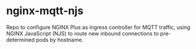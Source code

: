 # nginx-mqtt-njs
Repo to configure NGINX Plus as ingress controller for MQTT traffic, using NGINX JavaScript (NJS) to route new inbound connections to pre-determined pods by hostname.
